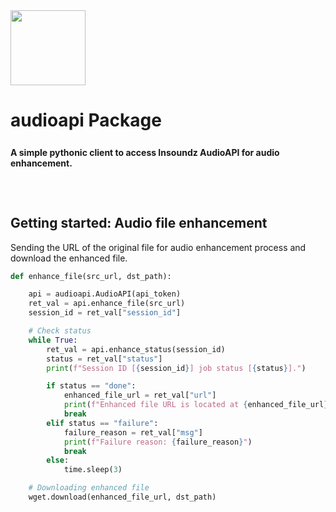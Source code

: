 <div id="photo" style="text-align: left">
  <img style="vertical-align:baseline" src="https://insoundz.com/wp-content/uploads/2020/05/in-fav.png" width="120" alt="">
  <h1 style="vertical-align:text-bottom; height: 40px; ">audioapi Package</h1>
   <h4 style="vertical-align:text-bottom; height: 80px; ">A simple pythonic client to access Insoundz AudioAPI for audio enhancement. </h4>
</div>

## Getting started: Audio file enhancement
Sending the URL of the original file for audio enhancement process and download the enhanced file.

```python
def enhance_file(src_url, dst_path):

    api = audioapi.AudioAPI(api_token)
    ret_val = api.enhance_file(src_url)
    session_id = ret_val["session_id"]

    # Check status
    while True:
        ret_val = api.enhance_status(session_id)
        status = ret_val["status"]
        print(f"Session ID [{session_id}] job status [{status}].")

        if status == "done":
            enhanced_file_url = ret_val["url"]
            print(f"Enhanced file URL is located at {enhanced_file_url}")
            break
        elif status == "failure":
            failure_reason = ret_val["msg"]
            print(f"Failure reason: {failure_reason}")
            break
        else:
            time.sleep(3)

    # Downloading enhanced file
    wget.download(enhanced_file_url, dst_path)
```
